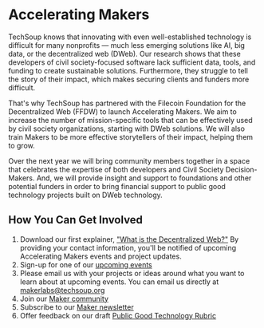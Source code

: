 # Accelerating Makers
TechSoup knows that innovating with even well-established technology is difficult for many nonprofits — much less emerging solutions like AI, big data, or the decentralized web (DWeb). Our research shows that these developers of civil society-focused software lack sufficient data, tools, and funding to create sustainable solutions. Furthermore, they struggle to tell the story of their impact, which makes securing clients and funders more difficult.

That's why TechSoup has partnered with the Filecoin Foundation for the Decentralized Web (FFDW) to launch Accelerating Makers. We aim to increase the number of mission-specific tools that can be effectively used by civil society organizations, starting with DWeb solutions. We will also train Makers to be more effective storytellers of their impact, helping them to grow. 

Over the next year we will bring community members together in a space that celebrates the expertise of both developers and Civil Society Decision-Makers. And, we will provide insight and support to foundations and other potential funders in order to bring financial support to public good technology projects built on DWeb technology. 

## How You Can Get Involved

1. Download our first explainer, ["What is the Decentralized Web?"](https://page.techsoup.org/explainer-what-is-the-decentralized-web) By providing your contact information, you'll be notified of upcoming Accelerating Makers events and project updates. 
2. Sign-up for one of our [upcoming events](https://events.techsoup.org/public-good-app-house/)
3. Please email us with your projects or ideas around what you want to learn about at upcoming events. You can email us directly at makerlabs@techsoup.org
4. Join our [Maker community](https://survey.alchemer.com/s3/7572582/Accelerating-Makers-Community-Registration)
5. Subscribe to our [Maker newsletter](https://page.techsoup.org/pgah-makers-subscribe)
6. Offer feedback on our draft [Public Good Technology Rubric](https://github.com/CaravanStudios/PublicGoodAppHouse/blob/main/AcceleratingMakers/PublicGoodTechnologyRubric.md)
